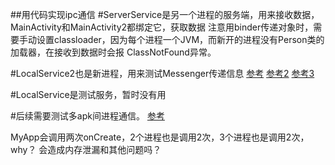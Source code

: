 ##用代码实现ipc通信
#ServerService是另一个进程的服务端，用来接收数据，MainActivity和MainActivity2都绑定它，获取数据
注意用binder传递对象时，需要手动设置classloader，因为每个进程一个JVM，而新开的进程没有Person类的加载器，在接收到数据时会报
ClassNotFound异常。

#LocalService2也是新进程，用来测试Messenger传递信息
[参考](https://developer.android.com/guide/components/aidl)
[参考2](https://developer.android.com/guide/components/bound-services)
[参考3](https://android.googlesource.com/platform/development/+/master/samples/ApiDemos/src/com/example/android/apis/app/MessengerService.java)


#LocalService是测试服务，暂时没有用



#后续需要测试多apk间进程通信。
[参考](https://github.com/mjzuo/BlogSample)


MyApp会调用两次onCreate，2个进程也是调用2次，3个进程也是调用2次，why？
会造成内存泄漏和其他问题吗？


